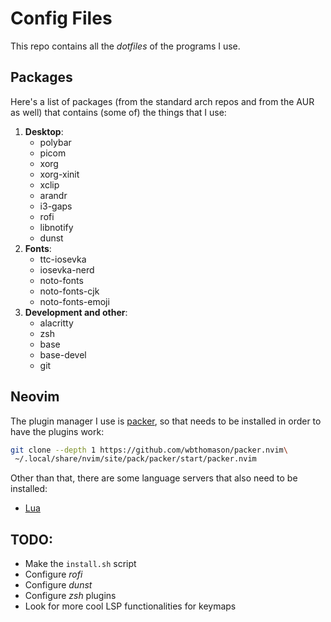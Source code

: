# Config Files
This repo contains all the *dotfiles* of the programs I use.

## Packages
Here's a list of packages (from the standard arch repos and from the AUR as well)
that contains (some of) the things that I use:
1. **Desktop**:
     - polybar
     - picom
     - xorg
     - xorg-xinit
     - xclip
     - arandr
     - i3-gaps
     - rofi
     - libnotify
     - dunst
2. **Fonts**:
     - ttc-iosevka
     - iosevka-nerd
     - noto-fonts
     - noto-fonts-cjk
     - noto-fonts-emoji
3. **Development and other**:
     - alacritty
     - zsh
     - base
     - base-devel
     - git

## Neovim
The plugin manager I use is [packer](https://github.com/wbthomason/packer.nvim), so that needs to be installed in order to have the plugins work:

```sh
git clone --depth 1 https://github.com/wbthomason/packer.nvim\
 ~/.local/share/nvim/site/pack/packer/start/packer.nvim
```

Other than that, there are some language servers that also need to be installed:
 - [Lua](https://github.com/sumneko/lua-language-server)

## TODO:
 - Make the `install.sh` script
 - Configure *rofi*
 - Configure *dunst*
 - Configure *zsh* plugins
 - Look for more cool LSP functionalities for keymaps
